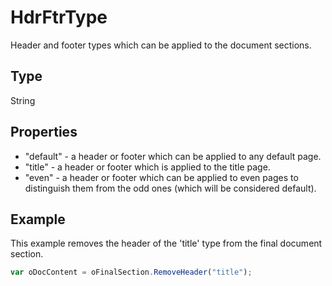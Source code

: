 # HdrFtrType

Header and footer types which can be applied to the document sections.

## Type

String

## Properties

- "default" - a header or footer which can be applied to any default page.
- "title" - a header or footer which is applied to the title page.
- "even" - a header or footer which can be applied to even pages to distinguish them from the odd ones (which will be considered default).

## Example

This example removes the header of the 'title' type from the final document section.

```javascript
var oDocContent = oFinalSection.RemoveHeader("title");
```